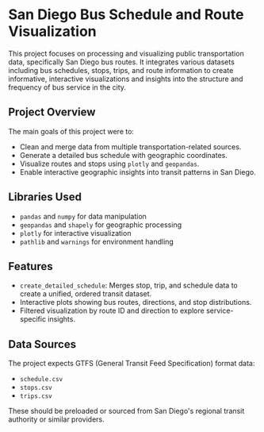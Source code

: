 # San Diego Bus Schedule and Route Visualization

This project focuses on processing and visualizing public transportation data, specifically San Diego bus routes. It integrates various datasets including bus schedules, stops, trips, and route information to create informative, interactive visualizations and insights into the structure and frequency of bus service in the city.

## Project Overview

The main goals of this project were to:
- Clean and merge data from multiple transportation-related sources.
- Generate a detailed bus schedule with geographic coordinates.
- Visualize routes and stops using `plotly` and `geopandas`.
- Enable interactive geographic insights into transit patterns in San Diego.

## Libraries Used

- `pandas` and `numpy` for data manipulation
- `geopandas` and `shapely` for geographic processing
- `plotly` for interactive visualization
- `pathlib` and `warnings` for environment handling

## Features

- `create_detailed_schedule`: Merges stop, trip, and schedule data to create a unified, ordered transit dataset.
- Interactive plots showing bus routes, directions, and stop distributions.
- Filtered visualization by route ID and direction to explore service-specific insights.

## Data Sources

The project expects GTFS (General Transit Feed Specification) format data:
- `schedule.csv`
- `stops.csv`
- `trips.csv`

These should be preloaded or sourced from San Diego's regional transit authority or similar providers.

